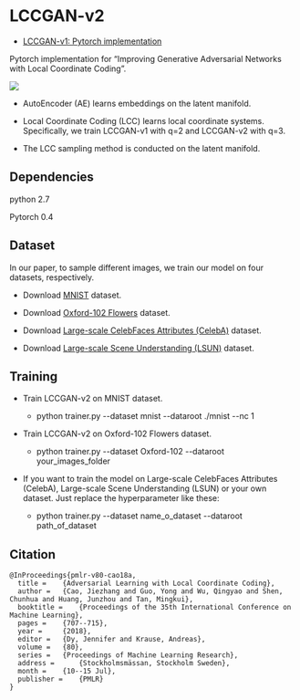﻿# LCCGAN-v2

* [LCCGAN-v1: Pytorch implementation][1]

Pytorch implementation for “Improving Generative Adversarial Networks with Local Coordinate Coding”.

![][2]

* AutoEncoder (AE) learns embeddings on the latent manifold.

* Local Coordinate Coding (LCC) learns local coordinate systems. Specifically, we train LCCGAN-v1 with q=2 and LCCGAN-v2 with q=3.

* The LCC sampling method is conducted on the latent manifold.

## Dependencies

python 2.7

Pytorch 0.4

## Dataset

In our paper, to sample different images, we train our model on four datasets, respectively.

* Download [MNIST][3] dataset.

* Download [Oxford-102 Flowers][4] dataset.

* Download [Large-scale CelebFaces Attributes (CelebA)][5] dataset.

* Download [Large-scale Scene Understanding (LSUN)][6] dataset.

## Training

* Train LCCGAN-v2 on MNIST dataset.

    * python trainer.py --dataset mnist --dataroot ./mnist --nc 1

* Train LCCGAN-v2 on Oxford-102 Flowers dataset.

    * python trainer.py --dataset Oxford-102 --dataroot your_images_folder

* If you want to train the model on Large-scale CelebFaces Attributes (CelebA), Large-scale Scene Understanding (LSUN) or your own dataset. Just replace the hyperparameter like these:

    * python trainer.py --dataset name_o_dataset --dataroot path_of_dataset

## Citation


    @InProceedings{pmlr-v80-cao18a,
      title = 	 {Adversarial Learning with Local Coordinate Coding},
      author = 	 {Cao, Jiezhang and Guo, Yong and Wu, Qingyao and Shen, Chunhua and Huang, Junzhou and Tan, Mingkui},
      booktitle = 	 {Proceedings of the 35th International Conference on Machine Learning},
      pages = 	 {707--715},
      year = 	 {2018},
      editor = 	 {Dy, Jennifer and Krause, Andreas},
      volume = 	 {80},
      series = 	 {Proceedings of Machine Learning Research},
      address = 	 {Stockholmsmässan, Stockholm Sweden},
      month = 	 {10--15 Jul},
      publisher = 	 {PMLR}
    }





  [1]: https://github.com/guoyongcs/LCCGAN
  [2]: https://github.com/SCUTjinchengli/LCCGAN-v2/blob/master/images/architecture.jpg
  [3]: http://yann.lecun.com/exdb/mnist/index.html
  [4]: http://www.robots.ox.ac.uk/~vgg/data/flowers/102/
  [5]: http://mmlab.ie.cuhk.edu.hk/projects/CelebA.html
  [6]: https://www.yf.io/p/lsun